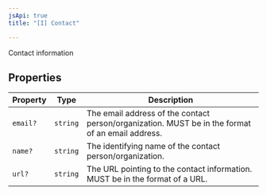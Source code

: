 ```yaml
---
jsApi: true
title: "[I] Contact"

---
```

Contact information

## Properties

| Property | Type | Description |
| ------ | ------ | ------ |
| `email?` | `string` | The email address of the contact person/organization. MUST be in the format of an email address. |
| `name?` | `string` | The identifying name of the contact person/organization. |
| `url?` | `string` | The URL pointing to the contact information. MUST be in the format of a URL. |
